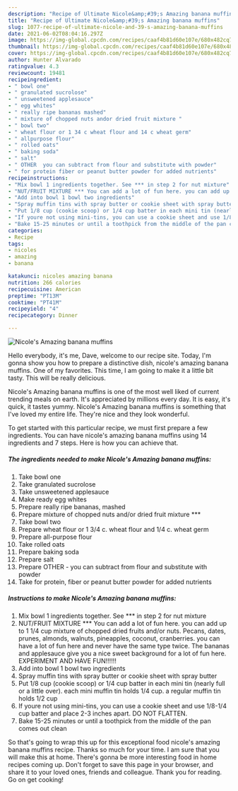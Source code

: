 ```yaml
---
description: "Recipe of Ultimate Nicole&amp;#39;s Amazing banana muffins"
title: "Recipe of Ultimate Nicole&amp;#39;s Amazing banana muffins"
slug: 1077-recipe-of-ultimate-nicole-and-39-s-amazing-banana-muffins
date: 2021-06-02T08:04:16.297Z
image: https://img-global.cpcdn.com/recipes/caaf4b81d60e107e/680x482cq70/nicoles-amazing-banana-muffins-recipe-main-photo.jpg
thumbnail: https://img-global.cpcdn.com/recipes/caaf4b81d60e107e/680x482cq70/nicoles-amazing-banana-muffins-recipe-main-photo.jpg
cover: https://img-global.cpcdn.com/recipes/caaf4b81d60e107e/680x482cq70/nicoles-amazing-banana-muffins-recipe-main-photo.jpg
author: Hunter Alvarado
ratingvalue: 4.3
reviewcount: 19481
recipeingredient:
- " bowl one"
- " granulated sucrolose"
- " unsweetened applesauce"
- " egg whites"
- " really ripe bananas mashed"
- " mixture of chopped nuts andor dried fruit mixture "
- " bowl two"
- " wheat flour or 1 34 c wheat flour and 14 c wheat germ"
- " allpurpose flour"
- " rolled oats"
- " baking soda"
- " salt"
- " OTHER  you can subtract from flour and substitute with powder"
- " for protein fiber or peanut butter powder for added nutrients"
recipeinstructions:
- "Mix bowl 1 ingredients together. See *** in step 2 for nut mixture"
- "NUT/FRUIT MIXTURE *** You can add a lot of fun here. you can add up to 1 1/4 cup mixture of chopped dried fruits and/or nuts. Pecans, dates, prunes, almonds, walnuts, pineapples, coconut, cranberries. you can have a lot of fun here and never have the same type twice. The bananas and applesauce give you a nice sweet background for a lot of fun here. EXPERIMENT AND HAVE FUN!!!!!!"
- "Add into bowl 1 bowl two ingredients"
- "Spray muffin tins with spray butter or cookie sheet with spray butter"
- "Put 1/8 cup (cookie scoop) or 1/4 cup batter in each mini tin (nearly full or a little over). each mini muffin tin holds 1/4 cup. a regular muffin tin holds 1/2 cup"
- "If youre not using mini-tins, you can use a cookie sheet and use 1/8-1/4 cup batter and place 2-3 inches apart. DO NOT FLATTEN."
- "Bake 15-25 minutes or until a toothpick from the middle of the pan comes out clean"
categories:
- Recipe
tags:
- nicoles
- amazing
- banana

katakunci: nicoles amazing banana 
nutrition: 266 calories
recipecuisine: American
preptime: "PT13M"
cooktime: "PT41M"
recipeyield: "4"
recipecategory: Dinner

---
```



![Nicole&#39;s Amazing banana muffins](https://img-global.cpcdn.com/recipes/caaf4b81d60e107e/680x482cq70/nicoles-amazing-banana-muffins-recipe-main-photo.jpg)

Hello everybody, it's me, Dave, welcome to our recipe site. Today, I'm gonna show you how to prepare a distinctive dish, nicole&#39;s amazing banana muffins. One of my favorites. This time, I am going to make it a little bit tasty. This will be really delicious.

Nicole&#39;s Amazing banana muffins is one of the most well liked of current trending meals on earth. It's appreciated by millions every day. It is easy, it's quick, it tastes yummy. Nicole&#39;s Amazing banana muffins is something that I've loved my entire life. They're nice and they look wonderful.




To get started with this particular recipe, we must first prepare a few ingredients. You can have nicole&#39;s amazing banana muffins using 14 ingredients and 7 steps. Here is how you can achieve that.

<!--inarticleads1-->

##### The ingredients needed to make Nicole&#39;s Amazing banana muffins:

1. Take  bowl one
1. Take  granulated sucrolose
1. Take  unsweetened applesauce
1. Make ready  egg whites
1. Prepare  really ripe bananas, mashed
1. Prepare  mixture of chopped nuts and/or dried fruit mixture ***
1. Take  bowl two
1. Prepare  wheat flour or 1 3/4 c. wheat flour and 1/4 c. wheat germ
1. Prepare  all-purpose flour
1. Take  rolled oats
1. Prepare  baking soda
1. Prepare  salt
1. Prepare  OTHER - you can subtract from flour and substitute with powder
1. Take  for protein, fiber or peanut butter powder for added nutrients




<!--inarticleads2-->

##### Instructions to make Nicole&#39;s Amazing banana muffins:

1. Mix bowl 1 ingredients together. See *** in step 2 for nut mixture
1. NUT/FRUIT MIXTURE *** You can add a lot of fun here. you can add up to 1 1/4 cup mixture of chopped dried fruits and/or nuts. Pecans, dates, prunes, almonds, walnuts, pineapples, coconut, cranberries. you can have a lot of fun here and never have the same type twice. The bananas and applesauce give you a nice sweet background for a lot of fun here. EXPERIMENT AND HAVE FUN!!!!!!
1. Add into bowl 1 bowl two ingredients
1. Spray muffin tins with spray butter or cookie sheet with spray butter
1. Put 1/8 cup (cookie scoop) or 1/4 cup batter in each mini tin (nearly full or a little over). each mini muffin tin holds 1/4 cup. a regular muffin tin holds 1/2 cup
1. If youre not using mini-tins, you can use a cookie sheet and use 1/8-1/4 cup batter and place 2-3 inches apart. DO NOT FLATTEN.
1. Bake 15-25 minutes or until a toothpick from the middle of the pan comes out clean




So that's going to wrap this up for this exceptional food nicole&#39;s amazing banana muffins recipe. Thanks so much for your time. I am sure that you will make this at home. There's gonna be more interesting food in home recipes coming up. Don't forget to save this page in your browser, and share it to your loved ones, friends and colleague. Thank you for reading. Go on get cooking!
